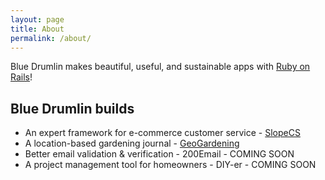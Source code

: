 ```yaml
---
layout: page
title: About
permalink: /about/
---
```


Blue Drumlin makes beautiful, useful, and sustainable apps with [Ruby on Rails](https://rubyonrails.org/)!

## Blue Drumlin builds
- An expert framework for e-commerce customer service - [SlopeCS](https://slopecs.com/)
- A location-based gardening journal - [GeoGardening](https://geogardening.app/)
- Better email validation & verification - 200Email - COMING SOON
- A project management tool for homeowners - DIY-er - COMING SOON
